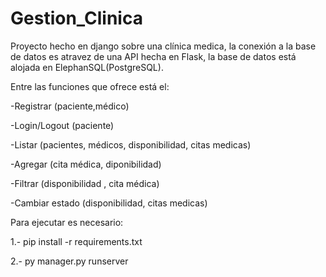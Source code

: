 # Gestion_Clinica

 Proyecto hecho en django sobre una clínica medica, la conexión a la base de datos es atravez de una API hecha en Flask, la base de datos está alojada en ElephanSQL(PostgreSQL).

Entre las funciones que ofrece está el:

-Registrar
 (paciente,médico)

-Login/Logout
 (paciente)

-Listar
 (pacientes, médicos, disponibilidad, citas medicas)

-Agregar
 (cita médica, diponibilidad)

-Filtrar
 (disponibilidad , cita médica)

-Cambiar estado
 (disponibilidad, citas medicas)


Para ejecutar es necesario:

1.- pip install -r requirements.txt

2.- py manager.py runserver


